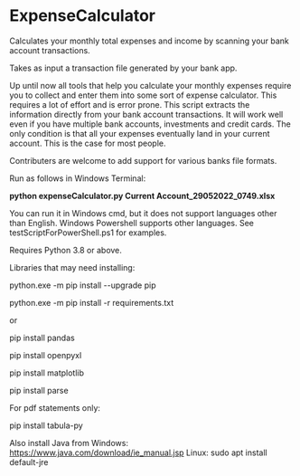 # ExpenseCalculator
Calculates your monthly total expenses and income by scanning your bank account transactions. 

Takes as input a transaction file generated by your bank app.

Up until now all tools that help you calculate your monthly expenses require you to collect
and enter them into some sort of expense calculator. This requires a lot of effort and is 
error prone. 
This script extracts the information directly from your bank account transactions.
It will work well even if you have multiple bank accounts, investments and credit cards.
The only condition is that all your expenses eventually land in your current account. This is
the case for most people.


Contributers are welcome to add support for various banks file formats. 

Run as follows in Windows Terminal:

**python expenseCalculator.py Current Account_29052022_0749.xlsx**

You can run it in Windows cmd, but it does not support languages other than English.
Windows Powershell supports other languages. See testScriptForPowerShell.ps1 for examples.


Requires Python 3.8 or above.

Libraries that may need installing:

 python.exe -m pip install --upgrade pip

 python.exe -m pip install -r requirements.txt

or

 pip install pandas

 pip install openpyxl

 pip install matplotlib

 pip install parse

For pdf statements only:

 pip install tabula-py

Also install Java from 
Windows: https://www.java.com/download/ie_manual.jsp
Linux: sudo apt install default-jre


